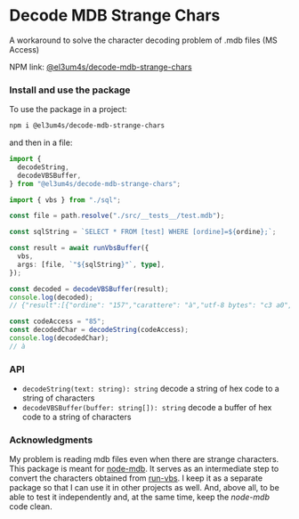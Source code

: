 # Decode MDB Strange Chars

A workaround to solve the character decoding problem of .mdb files (MS Access)

NPM link: [@el3um4s/decode-mdb-strange-chars](https://www.npmjs.com/package/@el3um4s/decode-mdb-strange-chars)

### Install and use the package

To use the package in a project:

```bash
npm i @el3um4s/decode-mdb-strange-chars
```

and then in a file:

```ts
import {
  decodeString,
  decodeVBSBuffer,
} from "@el3um4s/decode-mdb-strange-chars";

import { vbs } from "./sql";

const file = path.resolve("./src/__tests__/test.mdb");

const sqlString = `SELECT * FROM [test] WHERE [ordine]=${ordine};`;

const result = await runVbsBuffer({
  vbs,
  args: [file, `"${sqlString}"`, type],
});

const decoded = decodeVBSBuffer(result);
console.log(decoded);
// {"result":[{"ordine": "157","carattere": "à","utf-8 bytes": "c3 a0","descrizione": "LATIN SMALL LETTER A WITH GRAVE","codice win": "85"}]}

const codeAccess = "85";
const decodedChar = decodeString(codeAccess);
console.log(decodedChar);
// à
```

### API

- `decodeString(text: string): string` decode a string of hex code to a string of characters
- `decodeVBSBuffer(buffer: string[]): string` decode a buffer of hex code to a string of characters

### Acknowledgments

My problem is reading mdb files even when there are strange characters. This package is meant for [node-mdb](https://github.com/el3um4s/node-mdb). It serves as an intermediate step to convert the characters obtained from [run-vbs](https://github.com/el3um4s/run-vbs). I keep it as a separate package so that I can use it in other projects as well. And, above all, to be able to test it independently and, at the same time, keep the _node-mdb_ code clean.
